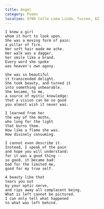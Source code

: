 ```yaml
---
title: Angel
category: Poems
location: 9700 Calle Loma Linda, Tucson, AZ
---
```


    I knew a girl
    whom it hurt to look upon.
    She was a moving form of pain:
    a pillar of fire.
    Her soft hair made me ache.
    Her walk was a dagger,
    her smile like a brand.
    Every word she spoke
    was heaven's own agony.

    She was so beautiful
    it transcended delight.
    She took beauty, and turned it
    into something unbearable.
    She became, to me,
    a source of mystic knowledge:
    that a vision can be so good
    you almost wish it never was.

    I learned from her
    the way of the moths,
    who long for the light
    that burns them.
    How like a flame she was.
    How divinely consuming.

    I cannot even describe it.
    Instead, I speak of the pain
    and hope you will understand:
    for it was a good thing --
    so good, it became bad:
    bad for the limited me,
    good for my true self.

    A beauty like that
    tears you out
    by your optic nerve,
    and rips away all complacent being.
    What is left cannot be pictured.
    I can only tell what happened
    to what was left behind.


